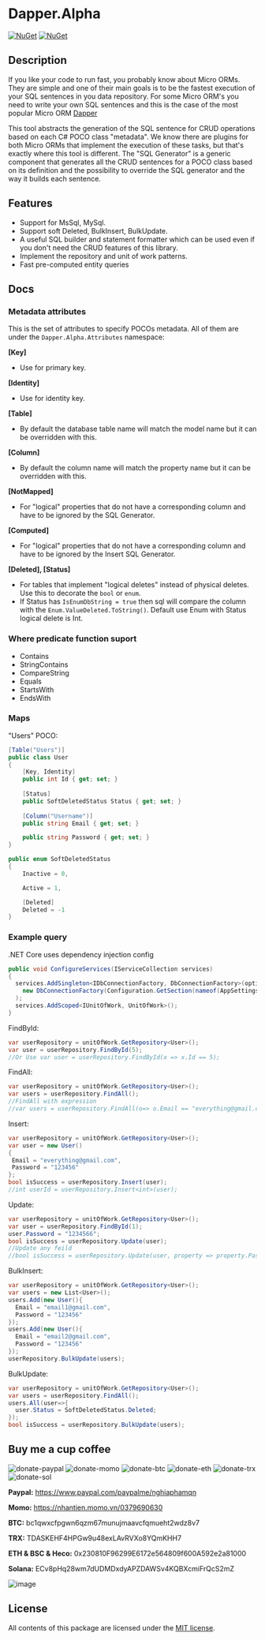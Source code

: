 # Dapper.Alpha
[![NuGet](https://img.shields.io/nuget/v/Dapper.Alpha.svg)](https://www.nuget.org/packages/Dapper.Alpha)
[![NuGet](https://img.shields.io/nuget/dt/Dapper.Alpha.svg)](https://www.nuget.org/packages/Dapper.Alpha)

## Description
If you like your code to run fast, you probably know about Micro ORMs.
They are simple and one of their main goals is to be the fastest execution of your SQL sentences in you data repository.
For some Micro ORM's you need to write your own SQL sentences and this is the case of the most popular Micro ORM [Dapper](https://github.com/DapperLib/Dapper)

This tool abstracts the generation of the SQL sentence for CRUD operations based on each C# POCO class "metadata".
We know there are plugins for both Micro ORMs that implement the execution of these tasks, but that's exactly where this tool is different. The "SQL Generator" is a generic component
that generates all the CRUD sentences for a POCO class based on its definition and the possibility to override the SQL generator and the way it builds each sentence.

## Features
- Support for MsSql, MySql.
- Support soft Deleted, BulkInsert, BulkUpdate.
- A useful SQL builder and statement formatter which can be used even if you don't need the CRUD features of this library.
- Implement the repository and unit of work patterns.
- Fast pre-computed entity queries

## Docs
### Metadata attributes
This is the set of attributes to specify POCOs metadata. All of them are under the `Dapper.Alpha.Attributes` namespace:

**[Key]**  
- Use for primary key.

**[Identity]**  
- Use for identity key.

**[Table]**  
- By default the database table name will match the model name but it can be overridden with this.

**[Column]**  
- By default the column name will match the property name but it can be overridden with this.

**[NotMapped]**  
- For "logical" properties that do not have a corresponding column and have to be ignored by the SQL Generator.

**[Computed]**  
- For "logical" properties that do not have a corresponding column and have to be ignored by the Insert SQL Generator.

**[Deleted], [Status]**  
- For tables that implement "logical deletes" instead of physical deletes. Use this to decorate the `bool` or `enum`.
- If Status has `IsEnumDbString = true` then sql will compare the column with the `Enum.ValueDeleted.ToString()`. Default use Enum with Status logical delete is Int.

 ### Where predicate function suport
 - Contains
 - StringContains
 - CompareString
 - Equals
 - StartsWith
 - EndsWith
 
 ### Maps

"Users" POCO:

```c#
[Table("Users")]
public class User
{
    [Key, Identity]
    public int Id { get; set; }
    
    [Status]
    public SoftDeletedStatus Status { get; set; }
    
    [Column("Username")]
    public string Email { get; set; }

    public string Password { get; set; }
}
```
```c#
public enum SoftDeletedStatus
{
    Inactive = 0,

    Active = 1,

    [Deleted]
    Deleted = -1
}
```
### Example query

.NET Core uses dependency injection config
```c#
public void ConfigureServices(IServiceCollection services)
{
  services.AddSingleton<IDbConnectionFactory, DbConnectionFactory>(option =>
    new DbConnectionFactory(Configuration.GetSection(nameof(AppSettings))[nameof(AppSettings.ConnectionString)], Metadata.SqlDialect.MsSql)
  );
  services.AddScoped<IUnitOfWork, UnitOfWork>();
}
```
FindById:

```c#
var userRepository = unitOfWork.GetRepository<User>();
var user = userRepository.FindById(5);
//Or Use var user = userRepository.FindById(x => x.Id == 5); 
```  

FindAll:

```c#
var userRepository = unitOfWork.GetRepository<User>();
var users = userRepository.FindAll();
//FindAll with expression
//var users = userRepository.FindAll(o=> o.Email == "everything@gmail.com");
```  


Insert:

```c#
var userRepository = unitOfWork.GetRepository<User>();
var user = new User()
{
 Email = "everything@gmail.com",
 Password = "123456"
};
bool isSuccess = userRepository.Insert(user);
//int userId = userRepository.Insert<int>(user);
```

Update:

```c#
var userRepository = unitOfWork.GetRepository<User>();
var user = userRepository.FindById(1);
user.Password = "1234566";
bool isSuccess = userRepository.Update(user);
//Update any feild
//bool isSuccess = userRepository.Update(user, property => property.Password);
```
BulkInsert:

```c#
var userRepository = unitOfWork.GetRepository<User>();
var users = new List<User>();
users.Add(new User(){
  Email = "email1@gmail.com",
  Password = "123456"
});
users.Add(new User(){
  Email = "email2@gmail.com",
  Password = "123456"
});
userRepository.BulkUpdate(users);
```

BulkUpdate:

```c#
var userRepository = unitOfWork.GetRepository<User>();
var users = userRepository.FindAll();
users.All(user=>{
  user.Status = SoftDeletedStatus.Deleted;
});
bool isSuccess = userRepository.BulkUpdate(users);
```

## Buy me a cup coffee
![donate-paypal](https://user-images.githubusercontent.com/44061499/136683350-9176a5e9-b0f5-42b8-a809-1021a8141cc0.png)
![donate-momo](https://user-images.githubusercontent.com/44061499/136688401-d0c9662e-5e18-479c-8e2e-4a2584306ce0.png)
![donate-btc](https://user-images.githubusercontent.com/44061499/136683352-53dde31c-6a7e-45d3-ad77-d7d86876a456.png)
![donate-eth](https://user-images.githubusercontent.com/44061499/136683356-239a9537-ecc9-414c-8acd-2dcace3e10b7.png)
![donate-trx](https://user-images.githubusercontent.com/44061499/136683362-5adad679-25cb-4aec-84c5-461ca3844120.png)
![donate-sol](https://user-images.githubusercontent.com/44061499/136688670-48736753-e6eb-4a90-bc37-55d43452f675.png)

**Paypal:** https://www.paypal.com/paypalme/nghiaphamqn

**Momo:** https://nhantien.momo.vn/0379690630

**BTC:** bc1qwxcfpgwn6qzm67munujmaavcfqmueht2wdz8v7

**TRX:** TDASKEHF4HPGw9u48exLAvRVXo8YQmKHH7

**ETH & BSC & Heco:** 0x230810F96299E6172e564809f600A592e2a81000

**Solana:** ECv8pHq28wm7dUDMDxdyAPZDAWSv4KQBXcmiFrQcS2mZ

![image](https://user-images.githubusercontent.com/44061499/136688224-3aa3af74-8bff-4a31-b0d5-e510a31ccf67.png)
## License

All contents of this package are licensed under the [MIT license](https://opensource.org/licenses/MIT).
